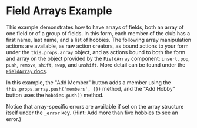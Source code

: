 # Field Arrays Example

This example demonstrates how to have arrays of fields, both an array of one field or of a group 
of fields. In this form, each member of the club has a first name, last name, and a list of 
hobbies. The following array manipulation actions are available, as raw action creators, as bound
actions to your form under the `this.props.array` object, and as actions bound to both the form 
and array on the object provided by the `FieldArray` component: `insert`, `pop`, `push`, `remove`,
`shift`, `swap`, and `unshift`. More detail can be found under the
[`FieldArray` docs](http://redux-form.com/6.0.0-alpha.7/docs/api/FieldArray.md).

In this example, the "Add Member" button adds a member using the 
`this.props.array.push('members', {})` method, and the "Add Hobby" button uses the `hobbies.push()`
method.

Notice that array-specific errors are available if set on the array structure itself under the 
`_error` key. (Hint: Add more than five hobbies to see an error.)
